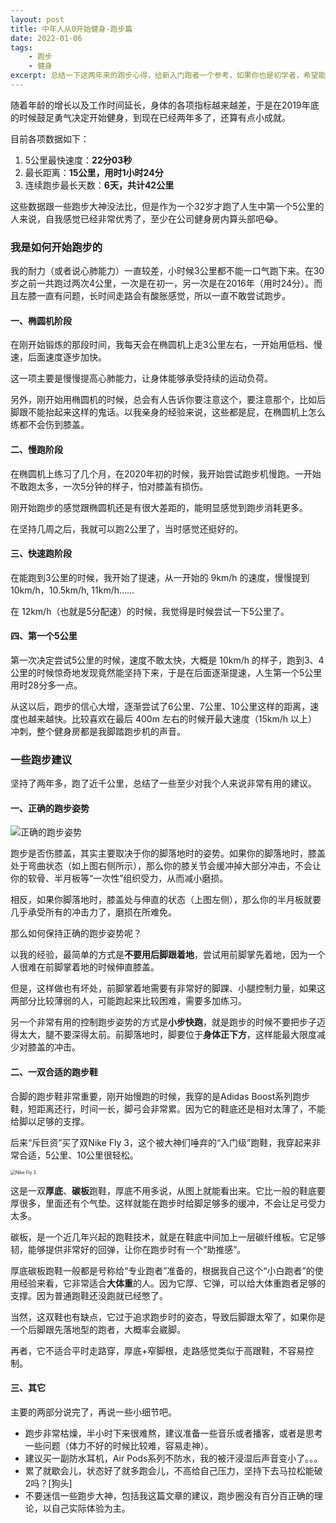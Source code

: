 ```yaml
---
layout: post
title: 中年人从0开始健身-跑步篇
date: 2022-01-06
tags:
    - 跑步
    - 健身
excerpt: 总结一下这两年来的跑步心得，给新入门跑者一个参考，如果你也是初学者，希望能有所帮助
---
```


随着年龄的增长以及工作时间延长，身体的各项指标越来越差，于是在2019年底的时候鼓足勇气决定开始健身，到现在已经两年多了，还算有点小成就。

目前各项数据如下：

1. 5公里最快速度：**22分03秒**
2. 最长距离：**15公里，用时1小时24分**
3. 连续跑步最长天数：**6天，共计42公里**

这些数据跟一些跑步大神没法比，但是作为一个32岁才跑了人生中第一个5公里的人来说，自我感觉已经非常优秀了，至少在公司健身房内算头部吧😂。

### 我是如何开始跑步的

我的耐力（或者说心肺能力）一直较差，小时候3公里都不能一口气跑下来。在30岁之前一共跑过两次4公里，一次是在初一，另一次是在2016年（用时24分）。而且左膝一直有问题，长时间走路会有酸胀感觉，所以一直不敢尝试跑步。

#### 一、椭圆机阶段

在刚开始锻炼的那段时间，我每天会在椭圆机上走3公里左右，一开始用低档、慢速，后面速度逐步加快。  

这一项主要是慢慢提高心肺能力，让身体能够承受持续的运动负荷。  

另外，刚开始用椭圆机的时候，总会有人告诉你要注意这个，要注意那个，比如后脚跟不能抬起来这样的鬼话。以我亲身的经验来说，这些都是屁，在椭圆机上怎么练都不会伤到膝盖。  

#### 二、慢跑阶段

在椭圆机上练习了几个月，在2020年初的时候，我开始尝试跑步机慢跑。一开始不敢跑太多，一次5分钟的样子，怕对膝盖有损伤。  

刚开始跑步的感觉跟椭圆机还是有很大差距的，能明显感觉到跑步消耗更多。  

在坚持几周之后，我就可以跑2公里了，当时感觉还挺好的。  

#### 三、快速跑阶段

在能跑到3公里的时候，我开始了提速，从一开始的 9km/h 的速度，慢慢提到 10km/h，10.5km/h, 11km/h……

在 12km/h（也就是5分配速）的时候，我觉得是时候尝试一下5公里了。

#### 四、第一个5公里

第一次决定尝试5公里的时候，速度不敢太快，大概是 10km/h 的样子，跑到3、4公里的时候惊奇地发现竟然能坚持下来，于是在后面逐渐提速，人生第一个5公里用时28分多一点。  

从这以后，跑步的信心大增，逐渐尝试了6公里、7公里、10公里这样的距离，速度也越来越快。比较喜欢在最后 400m 左右的时候开最大速度（15km/h 以上）冲刺，整个健身房都是我脚踏跑步机的声音。

### 一些跑步建议

坚持了两年多，跑了近千公里，总结了一些至少对我个人来说非常有用的建议。

#### 一、正确的跑步姿势

![正确的跑步姿势](https://z_blog.oss-cn-hangzhou.aliyuncs.com/blog/2kTw-hcikcev9486923.jpg)

跑步是否伤膝盖，其实主要取决于你的脚落地时的姿势。如果你的脚落地时，膝盖处于弯曲状态（如上图右侧所示），那么你的膝关节会缓冲掉大部分冲击，不会让你的软骨、半月板等“一次性”组织受力，从而减小磨损。  

相反，如果你脚落地时，膝盖处与伸直的状态（上图左侧），那么你的半月板就要几乎承受所有的冲击力了，磨损在所难免。  

那么如何保持正确的跑步姿势呢？  

以我的经验，最简单的方式是**不要用后脚跟着地**，尝试用前脚掌先着地，因为一个人很难在前脚掌着地的时候伸直膝盖。  

但是，这样做也有坏处，前脚掌着地需要有非常好的脚踝、小腿控制力量，如果这两部分比较薄弱的人，可能跑起来比较困难，需要多加练习。  

另一个非常有用的控制跑步姿势的方式是**小步快跑**，就是跑步的时候不要把步子迈得太大，腿不要深得太前。前脚落地时，脚要位于**身体正下方**，这样能最大限度减少对膝盖的冲击。  

#### 二、一双合适的跑步鞋

合脚的跑步鞋非常重要，刚开始慢跑的时候，我穿的是Adidas Boost系列跑步鞋，短距离还行，时间一长，脚弓会非常累。因为它的鞋底还是相对太薄了，不能给脚以足够的支撑。  

后来“斥巨资”买了双Nike Fly 3，这个被大神们唾弃的“入门级”跑鞋，我穿起来非常合适，5公里、10公里很轻松。  

<img src="https://z_blog.oss-cn-hangzhou.aliyuncs.com/blog/AT8240-007_Nike_Zoom_Fly_3_Black_b-L_de746995-ee87-48bd-a0e6-192fb927e1b6_720x.jpg" alt="Nike Fly 3" style="zoom:50%;" />

这是一双**厚底**、**碳板**跑鞋，厚底不用多说，从图上就能看出来。它比一般的鞋底要厚很多，里面还有个气垫。这样就能在跑步时给脚足够多的缓冲，不会让足弓受力太多。  

碳板，是一个近几年兴起的跑鞋技术，就是在鞋底中间加上一层碳纤维板。它足够韧，能够提供非常好的回弹，让你在跑步时有一个“助推感”。  

厚底碳板跑鞋一般都是号称给“专业跑者”准备的，根据我自己这个“小白跑者”的使用经验来看，它非常适合**大体重**的人。因为它厚、它弹，可以给大体重跑者足够的支撑。因为普通跑鞋还没跑就已经憋了。  

当然，这双鞋也有缺点，它过于追求跑步时的姿态，导致后脚跟太窄了，如果你是一个后脚跟先落地型的跑者，大概率会崴脚。  

再者，它不适合平时走路穿，厚底+窄脚根，走路感觉类似于高跟鞋，不容易控制。  

#### 三、其它

主要的两部分说完了，再说一些小细节吧。  

- 跑步非常枯燥，半小时下来很难熬，建议准备一些音乐或者播客，或者是思考一些问题（体力不好的时候比较难，容易走神）。
- 建议买一副防水耳机，Air Pods系列不防水，我的被汗浸湿后声音变小了。。。
- 累了就歇会儿，状态好了就多跑会儿，不高给自己压力，坚持下去马拉松能破2吗？[狗头]
- 不要迷信一些跑步大神，包括我这篇文章的建议，跑步圈没有百分百正确的理论，以自己实际体验为主。

